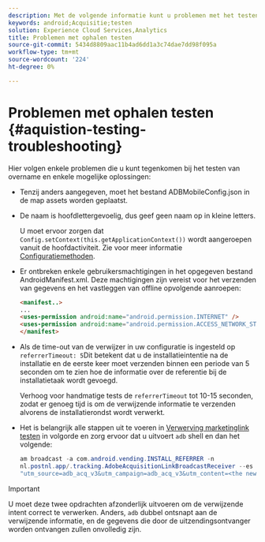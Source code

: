 ```yaml
---
description: Met de volgende informatie kunt u problemen met het testen van overnames oplossen.
keywords: android;Acquisitie;testen
solution: Experience Cloud Services,Analytics
title: Problemen met ophalen testen
source-git-commit: 5434d8809aac11b4ad6dd1a3c74dae7dd98f095a
workflow-type: tm+mt
source-wordcount: '224'
ht-degree: 0%

---
```



# Problemen met ophalen testen {#aquistion-testing-troubleshooting}

Hier volgen enkele problemen die u kunt tegenkomen bij het testen van overname en enkele mogelijke oplossingen:

* Tenzij anders aangegeven, moet het bestand ADBMobileConfig.json in de map assets worden geplaatst.

* De naam is hoofdlettergevoelig, dus geef geen naam op in kleine letters.

   U moet ervoor zorgen dat `Config.setContext(this.getApplicationContext())` wordt aangeroepen vanuit de hoofdactiviteit. Zie voor meer informatie [Configuratiemethoden](../configuration/methods.md).

* Er ontbreken enkele gebruikersmachtigingen in het opgegeven bestand AndroidManifest.xml. Deze machtigingen zijn vereist voor het verzenden van gegevens en het vastleggen van offline opvolgende aanroepen:

   ```html
   <manifest..>
   ... 
   <uses-permission android:name="android.permission.INTERNET" />
   <uses-permission android:name="android.permission.ACCESS_NETWORK_STATE" />
   </manifest>
   ```

* Als de time-out van de verwijzer in uw configuratie is ingesteld op `referrerTimeout: 5`Dit betekent dat u de installatieintentie na de installatie en de eerste keer moet verzenden binnen een periode van 5 seconden om te zien hoe de informatie over de referentie bij de installatietaak wordt gevoegd.

   Verhoog voor handmatige tests de `referrerTimeout` tot 10-15 seconden, zodat er genoeg tijd is om de verwijzende informatie te verzenden alvorens de installatierondst wordt verwerkt.

* Het is belangrijk alle stappen uit te voeren in [Verwerving marketinglink testen](t-t-testing-marketing-link-acquisition.md) in volgorde en zorg ervoor dat u uitvoert `adb` shell en dan het volgende:

   ```java
   am broadcast -a com.android.vending.INSTALL_REFERRER -n 
   nl.postnl.app/.tracking.AdobeAcquisitionLinkBroadcastReceiver --es "referrer"
   "utm_source=adb_acq_v3&utm_campaign=adb_acq_v3&utm_content=<the newly generated id at step #7>"
   ```

>[!IMPORTANT]
>
>U moet deze twee opdrachten afzonderlijk uitvoeren om de verwijzende intent correct te verwerken.  Anders, `adb` dubbel ontsnapt aan de verwijzende informatie, en de gegevens die door de uitzendingsontvanger worden ontvangen zullen onvolledig zijn.
